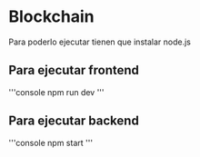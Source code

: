 # Blockchain
Para poderlo ejecutar tienen que instalar node.js
## Para ejecutar frontend
'''console
npm run dev
'''

## Para ejecutar backend
'''console
npm start 
'''
